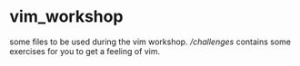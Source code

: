 # vim_workshop
some files to be used during the vim workshop.
*/challenges* contains some exercises for you to get a feeling of vim.

